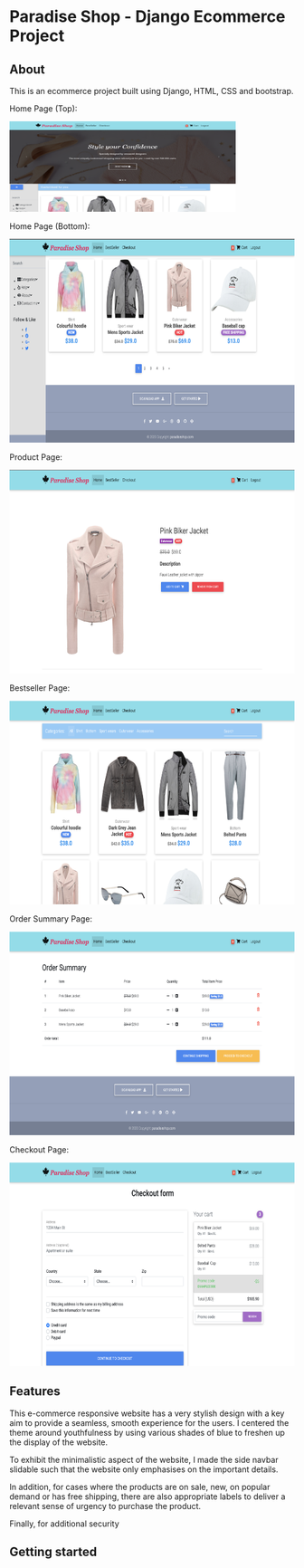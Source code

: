 # Paradise Shop - Django Ecommerce Project

## About

This is an ecommerce project built using Django, HTML, CSS and bootstrap. 

Home Page (Top):

<img src="/app-images/home-top-img.png" width="400" height="160">


Home Page (Bottom):

<img src="/app-images/home-bottom-img.png" width="600" height="360">

<br>

Product Page:

<img src="/app-images/product-img.png" width="600" height="360">

Bestseller Page:

<img src="/app-images/bestseller-img.png" width="600" height="360">

Order Summary Page:

<img src="/app-images/order-summary-img.png" width="600" height="360">

Checkout Page:

<img src="/app-images/checkout-img.png" width="600" height="360">

## Features

This e-commerce responsive website has a very stylish design with a key aim to provide a seamless, smooth experience for the users. I centered the theme around youthfulness by using various shades of blue to freshen up the display of the website. <br>

To exhibit the minimalistic aspect of the website, I made the side navbar slidable such that the website only emphasises on the important details. 

In addition, for cases where the products are on sale, new, on popular demand or has free shipping, there are also appropriate labels to deliver a relevant sense of urgency to purchase the product.

Finally, for additional security


## Getting started

<!-- Steps:

1. Clone/pull/download this repository
2. Create a virtualenv with `virtualenv env` and install dependencies with `pip install -r requirements.txt`
3. Configure your .env variables
4. Rename your project with `python manage.py rename <yourprojectname> <newprojectname>`

This project includes:

1. Settings modules for deploying with Azure
2. Django commands for renaming your project and creating a superuser
3. A cli tool for setting environment variables for deployment -->
